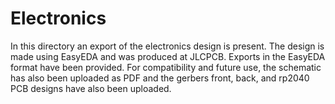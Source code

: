 # Electronics
In this directory an export of the electronics design is present. The design is made using EasyEDA and was produced at JLCPCB.
Exports in the EasyEDA format have been provided. For compatibility and future use, the schematic has also been uploaded as PDF and the gerbers front, back, and rp2040 PCB designs have also been uploaded.
